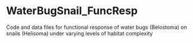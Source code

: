 # WaterBugSnail_FuncResp
Code and data files for functional response of water bugs (Belostoma) on snails (Helisoma) under varying levels of habitat complexity

